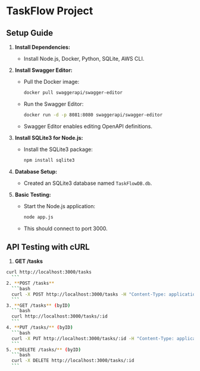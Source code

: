 # TaskFlow Project

## Setup Guide

1. **Install Dependencies:**
   - Install Node.js, Docker, Python, SQLite, AWS CLI.

2. **Install Swagger Editor:**
   - Pull the Docker image:
     ```bash
     docker pull swaggerapi/swagger-editor
     ```
   - Run the Swagger Editor:
     ```bash
     docker run -d -p 8081:8080 swaggerapi/swagger-editor
     ```
   - Swagger Editor enables editing OpenAPI definitions.

3. **Install SQLite3 for Node.js:**
   - Install the SQLite3 package:
     ```bash
     npm install sqlite3
     ```

4. **Database Setup:**
   - Created an SQLite3 database named `TaskFlowDB.db`.

5. **Basic Testing:**
   - Start the Node.js application:
     ```bash
     node app.js
     ```
   - This should connect to port 3000.

## API Testing with cURL

1. **GET /tasks**
  ```bash
  curl http://localhost:3000/tasks
    ``` 
2. **POST /tasks** 
    ```bash
    curl -X POST http://localhost:3000/tasks -H "Content-Type: application/json" -d '{"title": "New Task", "description": "Task description"}'
    ```
3. **GET /tasks** (byID)
    ```bash 
    curl http://localhost:3000/tasks/:id
    ```
4. **PUT /tasks/** (byID)
    ```bash
    curl -X PUT http://localhost:3000/tasks/:id -H "Content-Type: application/json" -d '{"title": "Updated Task", "description": "Updated description"}'
    ```
5. **DELETE /tasks/** (byID)
    ```bash
    curl -X DELETE http://localhost:3000/tasks/:id
    ```





